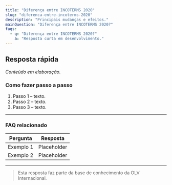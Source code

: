 ```yaml
---
title: "Diferença entre INCOTERMS 2020"
slug: "diferenca-entre-incoterms-2020"
description: "Principais mudanças e efeitos."
mainQuestion: "Diferença entre INCOTERMS 2020?"
faqs:
  - q: "Diferença entre INCOTERMS 2020?"
    a: "Resposta curta em desenvolvimento."
---
```


## Resposta rápida

*Conteúdo em elaboração.*

### Como fazer passo a passo

1. Passo 1 – texto.
2. Passo 2 – texto.
3. Passo 3 – texto.

---

### FAQ relacionado

| Pergunta | Resposta |
| --- | --- |
| Exemplo 1 | Placeholder |
| Exemplo 2 | Placeholder |

---

> Esta resposta faz parte da base de conhecimento da OLV Internacional.
